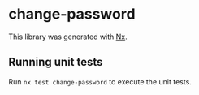 # change-password

This library was generated with [Nx](https://nx.dev).

## Running unit tests

Run `nx test change-password` to execute the unit tests.
